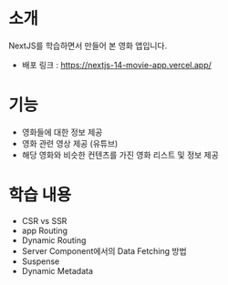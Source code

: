 # 소개
NextJS를 학습하면서 만들어 본 영화 앱입니다.
 - 배포 링크 : https://nextjs-14-movie-app.vercel.app/

# 기능
 - 영화들에 대한 정보 제공
 - 영화 관련 영상 제공 (유튜브)
 - 해당 영화와 비슷한 컨텐츠를 가진 영화 리스트 및 정보 제공
   

# 학습 내용
 - CSR vs SSR
 - app Routing
 - Dynamic Routing
 - Server Component에서의 Data Fetching 방법
 - Suspense
 - Dynamic Metadata
